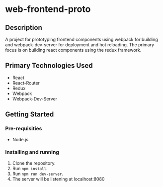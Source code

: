# web-frontend-proto
## Description
A project for prototyping frontend components using webpack for building and webpack-dev-server for deployment and hot reloading. The primary focus is on building react components using the redux framework.
## Primary Technologies Used
* React
* React-Router
* Redux
* Webpack
* Webpack-Dev-Server

## Getting Started
### Pre-requisities
* Node.js

### Installing and running
1. Clone the repository.
2. Run `npm install`.
3. Run `npm run dev-server`.
4. The server will be listening at localhost:8080